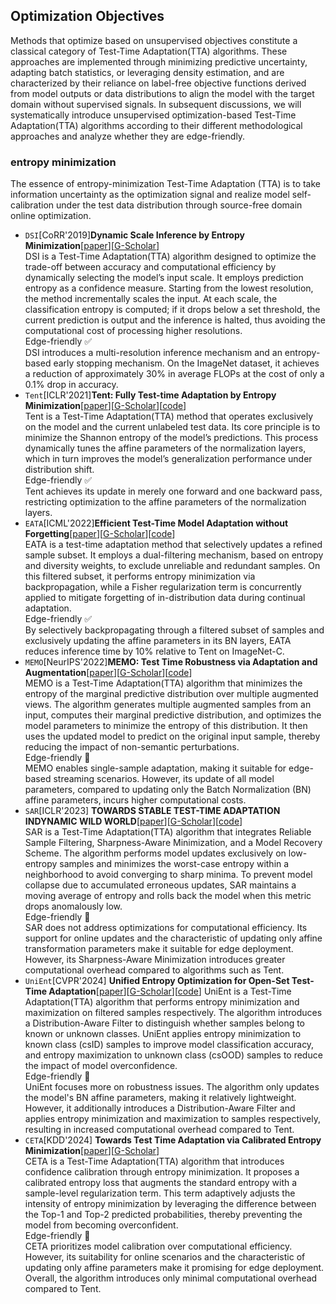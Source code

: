 ## Optimization Objectives
Methods that optimize based on unsupervised objectives constitute a classical category of Test-Time Adaptation(TTA) algorithms. These approaches are implemented through minimizing predictive uncertainty, adapting batch statistics, or leveraging density estimation, and are characterized by their reliance on label-free objective functions derived from model outputs or data distributions to align the model with the target domain without supervised signals. In subsequent discussions, we will systematically introduce unsupervised optimization-based Test-Time Adaptation(TTA) algorithms according to their different methodological approaches and analyze whether they are edge-friendly.
### entropy minimization
The essence of entropy-minimization Test-Time Adaptation (TTA) is to take information uncertainty as the optimization signal and realize model self-calibration under the test data distribution through source-free domain online optimization.  
- `DSI`[CoRR'2019]**Dynamic Scale Inference by Entropy Minimization**[[paper](https://arxiv.org/pdf/1908.03182)][[G-Scholar](https://scholar.google.com/scholar?hl=en&as_sdt=0%2C5&q=Dynamic+Scale+Inference+by+Entropy+Minimization&btnG=)]            
DSI is a Test-Time Adaptation(TTA) algorithm designed to optimize the trade-off between accuracy and computational efficiency by dynamically selecting the model’s input scale. It employs prediction entropy as a confidence measure. Starting from the lowest resolution, the method incrementally scales the input. At each scale, the classification entropy is computed; if it drops below a set threshold, the current prediction is output and the inference is halted, thus avoiding the computational cost of processing higher resolutions.   
Edge-friendly&nbsp;✅   
DSI introduces a multi-resolution inference mechanism and an entropy-based early stopping mechanism. On the ImageNet dataset, it achieves a reduction of approximately 30% in average FLOPs at the cost of only a 0.1% drop in accuracy.
- `Tent`[ICLR'2021]**Tent: Fully Test-time Adaptation by Entropy Minimization**[[paper](https://arxiv.org/abs/2006.10726)][[G-Scholar](https://scholar.google.com/scholar?hl=en&as_sdt=0%2C5&q=Tent%3A+Fully+Test-time+Adaptation+by+Entropy+Minimization&btnG=)][[code](https://github.com/DequanWang/tent)]  
Tent is a Test-Time Adaptation(TTA) method that operates exclusively on the model and the current unlabeled test data. Its core principle is to minimize the Shannon entropy of the model’s predictions. This process dynamically tunes the affine parameters of the normalization layers, which in turn improves the model’s generalization performance under distribution shift.  
Edge-friendly&nbsp;✅   
Tent achieves its update in merely one forward and one backward pass, restricting optimization to the affine parameters of the normalization layers.
- `EATA`[ICML'2022]**Efficient Test-Time Model Adaptation without Forgetting**[[paper](https://proceedings.mlr.press/v162/niu22a.html)][[G-Scholar](https://scholar.google.com/scholar?hl=en&as_sdt=0%2C5&q=Efficient+Test-Time+Model+Adaptation+without+Forgetting&btnG=)][[code](https://github.com/mr-eggplant/EATA)]   
EATA is a test-time adaptation method that selectively updates a refined sample subset. It employs a dual-filtering mechanism, based on entropy and diversity weights, to exclude unreliable and redundant samples. On this filtered subset, it performs entropy minimization via backpropagation, while a Fisher regularization term is concurrently applied to mitigate forgetting of in-distribution data during continual adaptation.  
Edge-friendly&nbsp;✅  
By selectively backpropagating through a filtered subset of samples and exclusively updating the affine parameters in its BN layers, EATA reduces inference time by 10% relative to Tent on ImageNet-C.
- `MEMO`[NeurIPS'2022]**MEMO: Test Time Robustness via Adaptation and Augmentation**[[paper](https://proceedings.neurips.cc/paper_files/paper/2022/file/fc28053a08f59fccb48b11f2e31e81c7-Paper-Conference.pdf)][[G-Scholar](https://scholar.google.com/scholar?hl=en&as_sdt=0%2C5&q=MEMO%3A+Test+Time+Robustness+via+Adaptation+and+Augmentation&btnG=)][[code](https://github.com/zhangmarvin/memo)]   
MEMO is a Test-Time Adaptation(TTA) algorithm that minimizes the entropy of the marginal predictive distribution over multiple augmented views. The algorithm generates multiple augmented samples from an input, computes their marginal predictive distribution, and optimizes the model parameters to minimize the entropy of this distribution. It then uses the updated model to predict on the original input sample, thereby reducing the impact of non-semantic perturbations.   
Edge-friendly&nbsp;🔶   
MEMO enables single-sample adaptation, making it suitable for edge-based streaming scenarios. However, its update of all model parameters, compared to updating only the Batch Normalization (BN) affine parameters, incurs higher computational costs.
- `SAR`[ICLR'2023] **TOWARDS STABLE TEST-TIME ADAPTATION INDYNAMIC WILD WORLD**[[paper](https://openreview.net/pdf?id=g2YraF75Tj)][[G-Scholar](https://scholar.google.com/scholar?hl=en&as_sdt=0%2C5&q=TOWARDS+STABLE+TEST-TIME+ADAPTATION+INDYNAMIC+WILD+WORLD&btnG=)][[code](https://github.com/mr-eggplant/SAR)]   
SAR is a Test-Time Adaptation(TTA) algorithm that integrates Reliable Sample Filtering, Sharpness-Aware Minimization, and a Model Recovery Scheme. The algorithm performs model updates exclusively on low-entropy samples and minimizes the worst-case entropy within a neighborhood to avoid converging to sharp minima. To prevent model collapse due to accumulated erroneous updates, SAR maintains a moving average of entropy and rolls back the model when this metric drops anomalously low.   
Edge-friendly&nbsp;🔶   
SAR does not address optimizations for computational efficiency. Its support for online updates and the characteristic of updating only affine transformation parameters make it suitable for edge deployment. However, its Sharpness-Aware Minimization introduces greater computational overhead compared to algorithms such as Tent.
- `UniEnt`[CVPR'2024] **Unified Entropy Optimization for Open-Set Test-Time Adaptation**[[paper](https://openaccess.thecvf.com/content/CVPR2024/papers/Gao_Unified_Entropy_Optimization_for_Open-Set_Test-Time_Adaptation_CVPR_2024_paper.pdf)][[G-Scholar](https://scholar.google.com/scholar?hl=en&as_sdt=0%2C5&q=Unified+Entropy+Optimization+for+Open-Set+Test-Time+Adaptation&btnG=)][[code](https://github.com/gaozhengqing/UniEnt)]
UniEnt is a Test-Time Adaptation(TTA) algorithm that performs entropy minimization and maximization on filtered samples respectively. The algorithm introduces a Distribution-Aware Filter to distinguish whether samples belong to known or unknown classes. UniEnt applies entropy minimization to known class (csID) samples to improve model classification accuracy, and entropy maximization to unknown class (csOOD) samples to reduce the impact of model overconfidence.   
Edge-friendly&nbsp;🔶   
UniEnt focuses more on robustness issues. The algorithm only updates the model's BN affine parameters, making it relatively lightweight. However, it additionally introduces a Distribution-Aware Filter and applies entropy minimization and maximization to samples respectively, resulting in increased computational overhead compared to Tent.
- `CETA`[KDD'2024] **Towards Test Time Adaptation via Calibrated Entropy Minimization**[[paper](https://dl.acm.org/doi/abs/10.1145/3637528.3671672?casa_token=REFEvs1wo2YAAAAA:x6mQ_bHG2MIY0buTx-yluLi1ANP0GDVOoFcNI_hfZfn_RBZPof1LbJdQz7UM45lU2NOEqEj7O0WWwA)][[G-Scholar](https://scholar.google.com/scholar?hl=en&as_sdt=0%2C5&q=Towards+Test+Time+Adaptation+via+Calibrated+Entropy+Minimization&btnG=)]   
CETA is a Test-Time Adaptation(TTA) algorithm that introduces confidence calibration through entropy minimization. It proposes a calibrated entropy loss that augments the standard entropy with a sample-level regularization term. This term adaptively adjusts the intensity of entropy minimization by leveraging the difference between the Top-1 and Top-2 predicted probabilities, thereby preventing the model from becoming overconfident.     
Edge-friendly&nbsp;🔶   
CETA prioritizes model calibration over computational efficiency. However, its suitability for online scenarios and the characteristic of updating only affine parameters make it promising for edge deployment. Overall, the algorithm introduces only minimal computational overhead compared to Tent.



